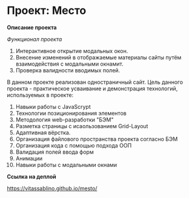 # Проект: Место

**Описание проекта**

*Функционал проекта*
1. Интерактивное открытие модальных окон.
2. Внесение изменений в отображаемые материалы сайты путём взаимодействия с модальными окнамит.
3. Проверка валидности вводимых полей.

В данном проекте реализован одностраничный сайт. Цель данного проекта - практическое усваивание и демонстрация технологий, используемых в проекте:

1. Навыки работы с JavaScrypt
2. Технологии позиционирования элементов
3. Методология web-разработки "БЭМ"
4. Разметка страницы с исаользованием Grid-Layout
5. Адаптивная вёрстка.
6. Организация файлового пространства проекта согласно БЭМ
7. Организация кода с помощью подхода ООП
8. Валидация полей ввода форм
9. Анимации
10. Навыки работы с модальными окнами

**Ссылка на деплой**

https://vitassablino.github.io/mesto/
